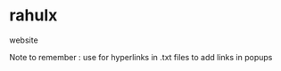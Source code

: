 # rahulx
website

Note to remember : use <a></a> for hyperlinks in .txt files to add links in popups
